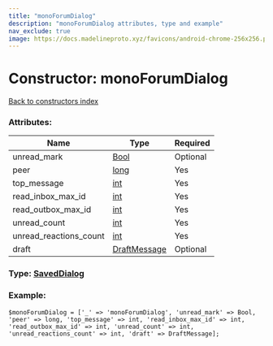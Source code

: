 ```yaml
---
title: "monoForumDialog"
description: "monoForumDialog attributes, type and example"
nav_exclude: true
image: https://docs.madelineproto.xyz/favicons/android-chrome-256x256.png
---
```

# Constructor: monoForumDialog  
[Back to constructors index](/API_docs/constructors/index.html)



### Attributes:

| Name     |    Type       | Required |
|----------|---------------|----------|
|unread\_mark|[Bool](/API_docs/types/Bool.html) | Optional|
|peer|[long](/API_docs/types/long.html) | Yes|
|top\_message|[int](/API_docs/types/int.html) | Yes|
|read\_inbox\_max\_id|[int](/API_docs/types/int.html) | Yes|
|read\_outbox\_max\_id|[int](/API_docs/types/int.html) | Yes|
|unread\_count|[int](/API_docs/types/int.html) | Yes|
|unread\_reactions\_count|[int](/API_docs/types/int.html) | Yes|
|draft|[DraftMessage](/API_docs/types/DraftMessage.html) | Optional|



### Type: [SavedDialog](/API_docs/types/SavedDialog.html)


### Example:

```
$monoForumDialog = ['_' => 'monoForumDialog', 'unread_mark' => Bool, 'peer' => long, 'top_message' => int, 'read_inbox_max_id' => int, 'read_outbox_max_id' => int, 'unread_count' => int, 'unread_reactions_count' => int, 'draft' => DraftMessage];
```  
